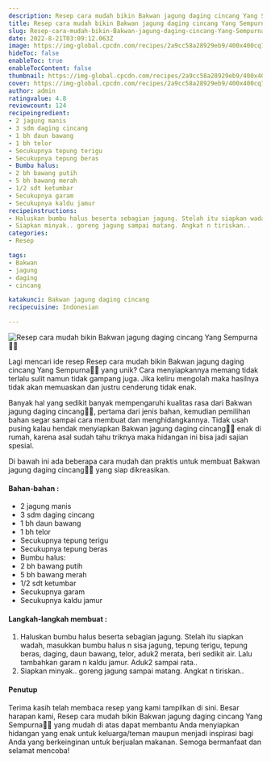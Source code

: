 ```yaml
---
description: Resep cara mudah bikin Bakwan jagung daging cincang Yang Sempurna"
title: Resep cara mudah bikin Bakwan jagung daging cincang Yang Sempurna
slug: Resep-cara-mudah-bikin-Bakwan-jagung-daging-cincang-Yang-Sempurna
date: 2022-8-21T03:09:12.063Z
image: https://img-global.cpcdn.com/recipes/2a9cc58a28929eb9/400x400cq70/photo.jpg
hideToc: false
enableToc: true
enableTocContent: false
thumbnail: https://img-global.cpcdn.com/recipes/2a9cc58a28929eb9/400x400cq70/photo.jpg
cover: https://img-global.cpcdn.com/recipes/2a9cc58a28929eb9/400x400cq70/photo.jpg
author: admin
ratingvalue: 4.8
reviewcount: 124
recipeingredient:
- 2 jagung manis
- 3 sdm daging cincang
- 1 bh daun bawang
- 1 bh telor
- Secukupnya tepung terigu
- Secukupnya tepung beras
- Bumbu halus:
- 2 bh bawang putih
- 5 bh bawang merah
- 1/2 sdt ketumbar
- Secukupnya garam
- Secukupnya kaldu jamur
recipeinstructions:
- Haluskan bumbu halus beserta sebagian jagung. Stelah itu siapkan wadah, masukkan bumbu halus n sisa jagung, tepung terigu, tepung beras, daging, daun bawang, telor, aduk2 merata, beri sedikit air. Lalu tambahkan garam n kaldu jamur. Aduk2 sampai rata..
- Siapkan minyak.. goreng jagung sampai matang. Angkat n tiriskan..
categories:
- Resep

tags:
- Bakwan
- jagung
- daging
- cincang

katakunci: Bakwan jagung daging cincang
recipecuisine: Indonesian

---
```


![Resep cara mudah bikin Bakwan jagung daging cincang Yang Sempurna👩‍🍳](https://img-global.cpcdn.com/recipes/2a9cc58a28929eb9/400x400cq70/photo.jpg)

Lagi mencari ide resep Resep cara mudah bikin Bakwan jagung daging cincang Yang Sempurna👩‍🍳 yang unik? Cara menyiapkannya memang tidak terlalu sulit namun tidak gampang juga. Jika keliru mengolah maka hasilnya tidak akan memuaskan dan justru cenderung tidak enak.

Banyak hal yang sedikit banyak mempengaruhi kualitas rasa dari Bakwan jagung daging cincang👩‍🍳, pertama dari jenis bahan, kemudian pemilihan bahan segar sampai cara membuat dan menghidangkannya. Tidak usah pusing kalau hendak menyiapkan Bakwan jagung daging cincang👩‍🍳 enak di rumah, karena asal sudah tahu triknya maka hidangan ini bisa jadi sajian spesial.

Di bawah ini ada beberapa cara mudah dan praktis untuk membuat Bakwan jagung daging cincang👩‍🍳 yang siap dikreasikan.

<!--inarticleads1-->

#### Bahan-bahan :

- 2 jagung manis
- 3 sdm daging cincang
- 1 bh daun bawang
- 1 bh telor
- Secukupnya tepung terigu
- Secukupnya tepung beras
- Bumbu halus:
- 2 bh bawang putih
- 5 bh bawang merah
- 1/2 sdt ketumbar
- Secukupnya garam
- Secukupnya kaldu jamur

<!--inarticleads2-->

#### Langkah-langkah membuat :

1. Haluskan bumbu halus beserta sebagian jagung. Stelah itu siapkan wadah, masukkan bumbu halus n sisa jagung, tepung terigu, tepung beras, daging, daun bawang, telor, aduk2 merata, beri sedikit air. Lalu tambahkan garam n kaldu jamur. Aduk2 sampai rata..
1. Siapkan minyak.. goreng jagung sampai matang. Angkat n tiriskan..

#### Penutup

Terima kasih telah membaca resep yang kami tampilkan di sini. Besar harapan kami, Resep cara mudah bikin Bakwan jagung daging cincang Yang Sempurna👩‍🍳 yang mudah di atas dapat membantu Anda menyiapkan hidangan yang enak untuk keluarga/teman maupun menjadi inspirasi bagi Anda yang berkeinginan untuk berjualan makanan. Semoga bermanfaat dan selamat mencoba!